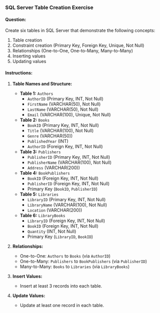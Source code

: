 ### SQL Server Table Creation Exercise

#### Question:
Create six tables in SQL Server that demonstrate the following concepts:
1. Table creation
2. Constraint creation (Primary Key, Foreign Key, Unique, Not Null)
3. Relationships (One-to-One, One-to-Many, Many-to-Many)
4. Inserting values
5. Updating values

#### Instructions:
1. **Table Names and Structure:**
    - **Table 1:** `Authors`
        - `AuthorID` (Primary Key, INT, Not Null)
        - `FirstName` (VARCHAR(50), Not Null)
        - `LastName` (VARCHAR(50), Not Null)
        - `Email` (VARCHAR(100), Unique, Not Null)
    - **Table 2:** `Books`
        - `BookID` (Primary Key, INT, Not Null)
        - `Title` (VARCHAR(100), Not Null)
        - `Genre` (VARCHAR(50))
        - `PublishedYear` (INT)
        - `AuthorID` (Foreign Key, INT, Not Null)
    - **Table 3:** `Publishers`
        - `PublisherID` (Primary Key, INT, Not Null)
        - `PublisherName` (VARCHAR(100), Not Null)
        - `Address` (VARCHAR(200))
    - **Table 4:** `BookPublishers`
        - `BookID` (Foreign Key, INT, Not Null)
        - `PublisherID` (Foreign Key, INT, Not Null)
        - Primary Key (`BookID`, `PublisherID`)
    - **Table 5:** `Libraries`
        - `LibraryID` (Primary Key, INT, Not Null)
        - `LibraryName` (VARCHAR(100), Not Null)
        - `Location` (VARCHAR(200))
    - **Table 6:** `LibraryBooks`
        - `LibraryID` (Foreign Key, INT, Not Null)
        - `BookID` (Foreign Key, INT, Not Null)
        - `Quantity` (INT, Not Null)
        - Primary Key (`LibraryID`, `BookID`)

2. **Relationships:**
    - One-to-One: `Authors` to `Books` (via `AuthorID`)
    - One-to-Many: `Publishers` to `BookPublishers` (via `PublisherID`)
    - Many-to-Many: `Books` to `Libraries` (via `LibraryBooks`)

3. **Insert Values:**
    - Insert at least 3 records into each table.

4. **Update Values:**
    - Update at least one record in each table.